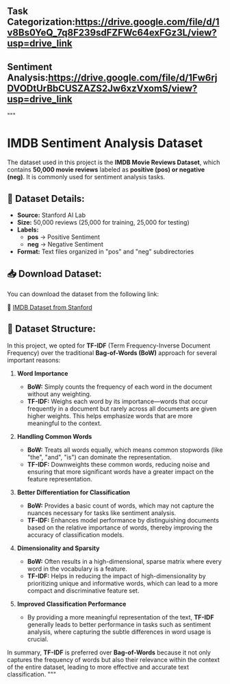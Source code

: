 ## Task Categorization:https://drive.google.com/file/d/1v8Bs0YeQ_7q8F239sdFZFWc64exFGz3L/view?usp=drive_link
## Sentiment Analysis:https://drive.google.com/file/d/1Fw6rjDVODtUrBbCUSZAZS2Jw6xzVxomS/view?usp=drive_link
"""
# IMDB Sentiment Analysis Dataset

The dataset used in this project is the **IMDB Movie Reviews Dataset**, which contains **50,000 movie reviews** labeled as **positive (pos) or negative (neg)**. It is commonly used for sentiment analysis tasks.

## 📌 Dataset Details:
- **Source:** Stanford AI Lab
- **Size:** 50,000 reviews (25,000 for training, 25,000 for testing)
- **Labels:** 
  - **pos** → Positive Sentiment
  - **neg** → Negative Sentiment
- **Format:** Text files organized in "pos" and "neg" subdirectories

## 📥 Download Dataset:
You can download the dataset from the following link:

🔗 [IMDB Dataset from Stanford](https://ai.stanford.edu/~amaas/data/sentiment/)

## 📂 Dataset Structure:

In this project, we opted for **TF-IDF** (Term Frequency-Inverse Document Frequency) over the traditional **Bag-of-Words (BoW)** approach for several important reasons:

1. **Word Importance**  
   - **BoW:** Simply counts the frequency of each word in the document without any weighting.
   - **TF-IDF:** Weighs each word by its importance—words that occur frequently in a document but rarely across all documents are given higher weights. This helps emphasize words that are more meaningful to the context.

2. **Handling Common Words**  
   - **BoW:** Treats all words equally, which means common stopwords (like "the", "and", "is") can dominate the representation.
   - **TF-IDF:** Downweights these common words, reducing noise and ensuring that more significant words have a greater impact on the feature representation.

3. **Better Differentiation for Classification**  
   - **BoW:** Provides a basic count of words, which may not capture the nuances necessary for tasks like sentiment analysis.
   - **TF-IDF:** Enhances model performance by distinguishing documents based on the relative importance of words, thereby improving the accuracy of classification models.

4. **Dimensionality and Sparsity**  
   - **BoW:** Often results in a high-dimensional, sparse matrix where every word in the vocabulary is a feature.
   - **TF-IDF:** Helps in reducing the impact of high-dimensionality by prioritizing unique and informative words, which can lead to a more compact and discriminative feature set.

5. **Improved Classification Performance**  
   - By providing a more meaningful representation of the text, **TF-IDF** generally leads to better performance in tasks such as sentiment analysis, where capturing the subtle differences in word usage is crucial.

In summary, **TF-IDF** is preferred over **Bag-of-Words** because it not only captures the frequency of words but also their relevance within the context of the entire dataset, leading to more effective and accurate text classification.
"""
